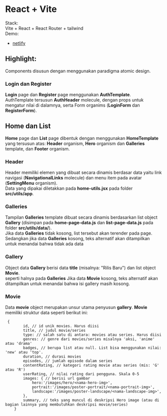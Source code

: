 # React + Vite

Stack:\
Vite + React + React Router + tailwind\
Demo:
- [netlify](https://fsd15-fe-int2.netlify.app/)

## Highlight:

Components disusun dengan menggunakan paradigma atomic design.

### Login dan Register

**Login** page dan **Register** page menggunakan **AuthTemplate**.\
AuthTemplate tersusun **AuthHeader** molecule, dengan props untuk mengatur nilai di dalamnya, serta Form organims (**LoginForm** dan **RegisterForm**).

## Home dan List

**Home** page dan **List** page dibentuk dengan menggunakan **HomeTemplate**
yang tersusun atas: **Header** organism, **Hero** organism dan **Galleries** template, dan **Footer** organism.

### Header

Header memiliki elemen yang dibuat secara dinamis berdasar data yaitu link navigasi (**NavigationalLinks** molecule) dan menu item pada avatar (**SettingMenu** organism).\
Data yang dipakai diletakkan pada **home-utils.jsx** pada folder **src/utils/app**.

### Galleries

Tampilan **Galleries** template dibuat secara dinamis berdasarkan list object **Gallery** (disimpan pada **home-page-data.js** dan **list-page-data.js** pada folder **src/utils/data/**).\
Jika data **Galleries** tidak kosong, list tersebut akan terender pada page. Sedangkan jika data **Galleries** kosong, teks alternatif akan ditampilkan untuk menandai bahwa tidak ada data

### Gallery

Object data **Gallery** berisi data **title** (misalnya: "Rilis Baru") dan list object **Movie**.\
seperti halnya pada **Galleries** Jika data **Movie** kosong, teks alternatif akan ditampilkan untuk menandai bahwa isi gallery masih kosong.

### Movie

Data **movie** object merupakan unsur utama penyusun **gallery**. **Movie** memiliki struktur data seperti berikut ini:
```
 {
        id, // id unik movies. Harus diisi
        title, // judul movie/series
        type: // salah satu di antara: movies atau series. Harus diisi
        genres: // genre dari movies/series misalnya 'aksi, 'anime' atau 'drama'
        badges, // berupa list atau null. List bisa menggunakan nilai: 'new' atau 'top'.
        duration, // durasi movies
        episodes, // jumlah episode dalam series
        contentRating, // kategori rating movie atau series (mis: 'G' atau 'R')
        userRating, // nilai rating dari pengguna. Skala 0-5
        images: { // berisi url gambar
            hero:'/images/hero/<nama-hero-img>',
            portrait:'/images/poster-portrait/<nama-portrait-img>',
            landscape:'/images/poster-landscape/<nama-landscape-img>',
        },
        summary, // teks yang muncul di deskripsi Hero image (atau di bagian lainnya yang membutuhkan deskripsi movie/series)
    }
```

